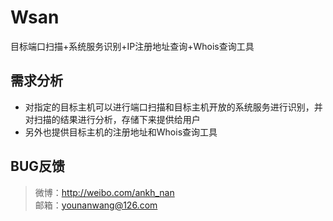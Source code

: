 # Wsan
目标端口扫描+系统服务识别+IP注册地址查询+Whois查询工具

需求分析
-----------------------------------
* 对指定的目标主机可以进行端口扫描和目标主机开放的系统服务进行识别，并对扫描的结果进行分析，存储下来提供给用户
* 另外也提供目标主机的注册地址和Whois查询工具

BUG反馈
--------------------

> 微博：http://weibo.com/ankh_nan<br />
> 邮箱：younanwang@126.com<br />






